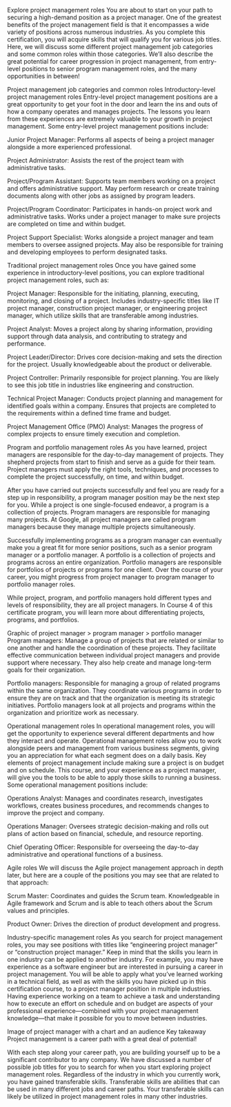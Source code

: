 Explore project management roles
You are about to start on your path to securing a high-demand position as a project manager. One of the greatest benefits of the project management field is that it encompasses a wide variety of positions across numerous industries. As you complete this certification, you will acquire skills that will qualify you for various job titles. Here, we will discuss some different project management job categories and some common roles within those categories. We’ll also describe the great potential for career progression in project management, from entry-level positions to senior program management roles, and the many opportunities in between!  

Project management job categories and common roles 
Introductory-level project management roles
Entry-level project management positions are a great opportunity to get your foot in the door and learn the ins and outs of how a company operates and manages projects. The lessons you learn from these experiences are extremely valuable to your growth in project management. Some entry-level project management positions include:

Junior Project Manager: Performs all aspects of being a project manager alongside a more experienced professional.

Project Administrator: Assists the rest of the project team with administrative tasks. 

Project/Program Assistant: Supports team members working on a project and offers administrative support. May perform research or create training documents along with other jobs as assigned by program leaders.

Project/Program Coordinator: Participates in hands-on project work and administrative tasks. Works under a project manager to make sure projects are completed on time and within budget.

Project Support Specialist: Works alongside a project manager and team members to oversee assigned projects. May also be responsible for training and developing employees to perform designated tasks.

Traditional project management roles
Once you have gained some experience in introductory-level positions, you can explore traditional project management roles, such as:

Project Manager: Responsible for the initiating, planning, executing, monitoring, and closing of a project. Includes industry-specific titles like IT project manager, construction project manager, or engineering project manager, which utilize skills that are transferable among industries.

Project Analyst: Moves a project along by sharing information, providing support through data analysis, and contributing to strategy and performance. 

Project Leader/Director: Drives core decision-making and sets the direction for the project. Usually knowledgeable about the product or deliverable. 

Project Controller: Primarily responsible for project planning. You are likely to see this job title in industries like engineering and construction.

Technical Project Manager: Conducts project planning and management for identified goals within a company. Ensures that projects are completed to the requirements within a defined time frame and budget.

Project Management Office (PMO) Analyst: Manages the progress of complex projects to ensure timely execution and completion. 

Program and portfolio management roles
As you have learned, project managers are responsible for the day-to-day management of projects. They shepherd projects from start to finish and serve as a guide for their team. Project managers must apply the right tools, techniques, and processes to complete the project successfully, on time, and within budget. 

After you have carried out projects successfully and feel you are ready for a step up in responsibility, a program manager position may be the next step for you. While a project is one single-focused endeavor, a program is a collection of projects. Program managers are responsible for managing many projects. At Google, all project managers are called program managers because they manage multiple projects simultaneously. 

Successfully implementing programs as a program manager can eventually make you a great fit for more senior positions, such as a senior program manager or a portfolio manager. A portfolio is a collection of projects and programs across an entire organization. Portfolio managers are responsible for portfolios of projects or programs for one client. Over the course of your career, you might progress from project manager to program manager to portfolio manager roles.

While project, program, and portfolio managers hold different types and levels of responsibility, they are all project managers. In Course 4 of this certificate program, you will learn more about differentiating projects, programs, and portfolios.

Graphic of project manager > program manager > portfolio manager
Program managers: Manage a group of projects that are related or similar to one another and handle the coordination of these projects. They facilitate effective communication between individual project managers and provide support where necessary. They also help create and manage long-term goals for their organization.

Portfolio managers: Responsible for managing a group of related programs within the same organization. They coordinate various programs in order to ensure they are on track and that the organization is meeting its strategic initiatives. Portfolio managers look at all projects and programs within the organization and prioritize work as necessary. 

Operational management roles 
In operational management roles, you will get the opportunity to experience several different departments and how they interact and operate. Operational management roles allow you to work alongside peers and management from various business segments, giving you an appreciation for what each segment does on a daily basis. Key elements of project management include making sure a project is on budget and on schedule. This course, and your experience as a project manager, will give you the tools to be able to apply those skills to running a business. Some operational management positions include:

Operations Analyst: Manages and coordinates research, investigates workflows, creates business procedures, and recommends changes to improve the project and company. 

Operations Manager: Oversees strategic decision-making and rolls out plans of action based on financial, schedule, and resource reporting. 

Chief Operating Officer: Responsible for overseeing the day-to-day administrative and operational functions of a business.

Agile roles
We will discuss the Agile project management approach in depth later, but here are a couple of the positions you may see that are related to that approach:

Scrum Master: Coordinates and guides the Scrum team. Knowledgeable in Agile framework and Scrum and is able to teach others about the Scrum values and principles.

Product Owner: Drives the direction of product development and progress. 

Industry-specific management roles
As you search for project management roles, you may see positions with titles like “engineering project manager” or “construction project manager.” Keep in mind that the skills you learn in one industry can be applied to another industry. For example, you may have experience as a software engineer but are interested in pursuing a career in project management. You will be able to apply what you’ve learned working in a technical field, as well as with the skills you have picked up in this certification course, to a project manager position in multiple industries. Having experience working on a team to achieve a task and understanding how to execute an effort on schedule and on budget are aspects of your professional experience—combined with your project management knowledge—that make it possible for you to move between industries.

Image of project manager with a chart and an audience
Key takeaway
Project management is a career path with a great deal of potential! 

With each step along your career path, you are building yourself up to be a significant contributor to any company.  We have discussed a number of possible job titles for you to search for when you start exploring project management roles. Regardless of the industry in which you currently work, you have gained transferable skills. Transferable skills are abilities that can be used in many different jobs and career paths. Your transferable skills can likely be utilized in project management roles in many other industries. 


